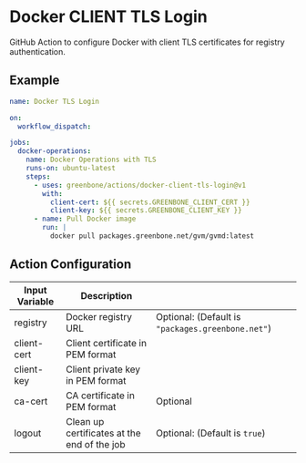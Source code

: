 # Docker CLIENT TLS Login

GitHub Action to configure Docker with client TLS certificates for registry authentication.

## Example

```yml
name: Docker TLS Login

on:
  workflow_dispatch:

jobs:
  docker-operations:
    name: Docker Operations with TLS
    runs-on: ubuntu-latest
    steps:
      - uses: greenbone/actions/docker-client-tls-login@v1
        with:
          client-cert: ${{ secrets.GREENBONE_CLIENT_CERT }}
          client-key: ${{ secrets.GREENBONE_CLIENT_KEY }}
      - name: Pull Docker image
        run: |
          docker pull packages.greenbone.net/gvm/gvmd:latest
```

## Action Configuration

| Input Variable | Description                                                           |                                      |
|----------------|-----------------------------------------------------------------------|--------------------------------------|
| registry       | Docker registry URL                                                  | Optional: (Default is `"packages.greenbone.net"`) |
| client-cert    | Client certificate in PEM format                                     |                                      |
| client-key     | Client private key in PEM format                                     |                                      |
| ca-cert        | CA certificate in PEM format                                         | Optional                             |
| logout         | Clean up certificates at the end of the job                          | Optional: (Default is `true`)        |
